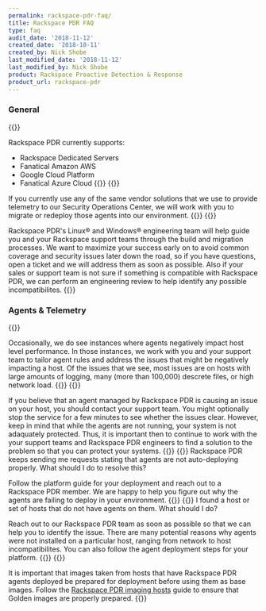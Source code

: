 ```yaml
---
permalink: rackspace-pdr-faq/
title: Rackspace PDR FAQ
type: faq
audit_date: '2018-11-12'
created_date: '2018-10-11'
created_by: Nick Shobe
last_modified_date: '2018-11-12'
last_modified_by: Nick Shobe
product: Rackspace Proactive Detection & Response
product_url: rackspace-pdr
---
```


### General
{{<accordion title="What platforms does Rackspace Proactive Detection & Response (PDR) currently support?" col="in" href="accordion1">}}

Rackspace PDR currently supports:

- Rackspace Dedicated Servers
- Fanatical Amazon AWS
- Google Cloud Platform
- Fanatical Azure Cloud
{{</accordion>}}
{{<accordion title="What if I currently use some of the agents or tooling that Rackspace PDR uses?" col="in" href="accordion2">}}

If you currently use any of the same vendor solutions that we use to provide telemetry to our Security Operations Center, we will work with you to migrate or redeploy those agents into our environment.
{{</accordion>}}
{{<accordion title="Will you help me correctly deploy a Rackspace PDR compatible infrastructure?" col="in" href="accordion3">}}

Rackspace PDR's Linux&reg; and Windows&reg; engineering team will help guide you and your Rackspace support teams through the build and migration processes. We want to maximize your success early on to avoid common coverage and security issues later down the road, so if you have questions, open a ticket and we will address them as soon as possible. Also if your sales or support team is not sure if something is compatible with Rackspace PDR, we can perform an engineering review to help identify any possible incompatibilites.
{{</accordion>}}

### Agents & Telemetry

{{<accordion title="Do you ever see issues where agents impact host performance?" col="in" href="accordion4">}}

Occasionally, we do see instances where agents negatively impact host level performance. In those instances, we work with you and your support team to tailor agent rules and address the issues that might be negatively impacting a host. Of the issues that we see, most issues are on hosts with large amounts of logging, many (more than 100,000) descrete files, or high network load.
{{</accordion>}}
{{<accordion title="What if I think there's an issue being caused by an agent used for PDR?" col="in" href="accordion5">}}

If you believe that an agent managed by Rackspace PDR is causing an issue on your host, you should contact your support team. You might optionally stop the service for a few minutes to see whether the issues clear. However, keep in mind that while the agents are not running, your system is not adaquately protected. Thus, it is important then to continue to work with the your support teams and Rackspace PDR engineers to find a solution to the problem so that you can protect your systems.
{{</accordion>}}
{{<accordion title="Rackspace PDR keeps sending me requests stating that agents are not auto-deploying properly. What should I do to resolve this?" col="in" href="accordion6">}}
Rackspace PDR keeps sending me requests stating that agents are not auto-deploying properly. What should I do to resolve this?

Follow the platform guide for your deployment and reach out to a Rackspace PDR member. We are happy to help you figure out why the agents are failing to deploy in your environment.
{{</accordion>}}
{{<accordion title="I found a host or set of hosts that do not have agents on them. What should I do?" col="in" href="accordion7">}}
I found a host or set of hosts that do not have agents on them. What should I do?

Reach out to our Rackspace PDR team as soon as possible so that we can help you to identify the issue. There are many potential reasons why agents were not installed on a particular host, ranging from network to host incompatibilites. You can also follow the agent deployment steps for your platform.
{{</accordion>}}
{{<accordion title="I need to create a base or Golden image from a host that has Rackspace PDR agents. What should I do to prepare it?" col="in" href="accordion8">}}

It is important that images taken from hosts that have Rackspace PDR agents deployed be prepared for deployment before using them as base images. Follow the [Rackspace PDR imaging hosts](/support/how-to/rackspace-pdr-imaging/) guide to ensure that Golden images are properly prepared.
{{</accordion>}}
